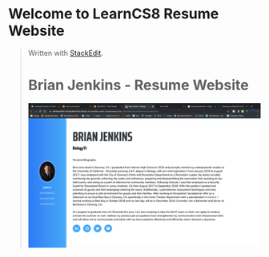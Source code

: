 
# Welcome to LearnCS8 Resume Website

> Written with [StackEdit](https://stackedit.io/).
> # Brian Jenkins - Resume Website
>![Screenshot of Website](img/yourimage.png)
